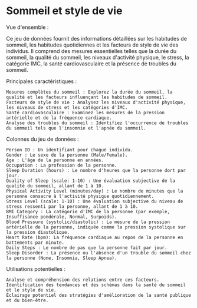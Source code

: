 # Sommeil et style de vie

Vue d'ensemble :

Ce jeu de données fournit des informations détaillées sur les habitudes de sommeil, les habitudes quotidiennes et les facteurs de style de vie des individus. Il comprend des mesures essentielles telles que la durée du sommeil, la qualité du sommeil, les niveaux d'activité physique, le stress, la catégorie IMC, la santé cardiovasculaire et la présence de troubles du sommeil.

Principales caractéristiques :

    Mesures complètes du sommeil : Explorez la durée du sommeil, la qualité et les facteurs influençant les habitudes de sommeil.
    Facteurs de style de vie : Analysez les niveaux d'activité physique, les niveaux de stress et les catégories d'IMC.
    Santé cardiovasculaire : Examinez les mesures de la pression artérielle et de la fréquence cardiaque.
    Analyse des troubles du sommeil : Identifiez l'occurrence de troubles du sommeil tels que l'insomnie et l'apnée du sommeil.

Colonnes du jeu de données :

    Person ID : Un identifiant pour chaque individu.
    Gender : Le sexe de la personne (Male/Female).
    Age : L'âge de la personne en années.
    Occupation : La profession de la personne.
    Sleep Duration (hours) : Le nombre d'heures que la personne dort par jour.
    Quality of Sleep (scale: 1-10) : Une évaluation subjective de la qualité du sommeil, allant de 1 à 10.
    Physical Activity Level (minutes/day) : Le nombre de minutes que la personne consacre à l'activité physique quotidiennement.
    Stress Level (scale: 1-10) : Une évaluation subjective du niveau de stress ressenti par la personne, allant de 1 à 10.
    BMI Category : La catégorie d'IMC de la personne (par exemple, Insuffisance pondérale, Normal, Surpoids).
    Blood Pressure (systolic/diastolic) : La mesure de la pression artérielle de la personne, indiquée comme la pression systolique sur la pression diastolique.
    Heart Rate (bpm): La fréquence cardiaque au repos de la personne en battements par minute.
    Daily Steps : Le nombre de pas que la personne fait par jour.
    Sleep Disorder : La présence ou l'absence d'un trouble du sommeil chez la personne (None, Insomnia, Sleep Apnea).

Utilisations potentielles :

    Analyse et compréhension des relations entre ces facteurs.
    Identification des tendances et des schémas dans la santé du sommeil et le style de vie.
    Éclairage potentiel des stratégies d'amélioration de la santé publique et du bien-être.
